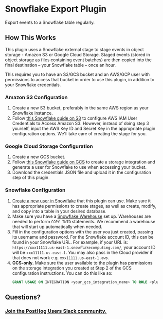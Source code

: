 # Snowflake Export Plugin

Export events to a Snowflake table regularly.

## How This Works

This plugin uses a Snowflake external stage to stage events in object storage - Amazon S3 or Google Cloud Storage. Staged events (stored in object storage as files containing event batches) are then copied into the final destination – your Snowflake table – once an hour.

This requires you to have an S3/GCS bucket and an AWS/GCP user with permissions to access that bucket in order to use this plugin, in addition to your Snowflake credentials.

### Amazon S3 Configuration

1. Create a new S3 bucket, preferably in the same AWS region as your Snowflake instance.
2. Follow [this Snowflake guide on S3](https://docs.snowflake.com/en/user-guide/data-load-s3-config-aws-iam-user.html) to configure AWS IAM User Credentials to Access Amazon S3. However, instead of doing step 3 yourself, input the AWS Key ID and Secret Key in the appropriate plugin configuration options. We'll take care of creating the stage for you.

### Google Cloud Storage Configuration

1. Create a new GCS bucket.
2. Follow [this Snowflake guide on GCS](https://docs.snowflake.com/en/user-guide/data-load-gcs-config.html) to create a storage integration and generate a user for Snowflake to use when accessing your bucket.
3. Download the credentials JSON file and upload it in the configuration step of this plugin.

### Snowflake Configuration

1. [Create a new user in Snowflake](https://docs.snowflake.com/en/sql-reference/sql/create-user.html) that this plugin can use. Make sure it has appropriate permissions to create stages, as well as create, modify, and copy into a table in your desired database.
2. Make sure you have a [Snowflake Warehouse](https://docs.snowflake.com/en/user-guide/warehouses-overview.html) set up. Warehouses are needed to perform `COPY INTO` statements. We recommend a warehouse that will start up automatically when needed.
3. Fill in the configuration options with the user you just created, passing its username and password. For the Snowflake account ID, this can be found in your Snowflake URL. For example, if your URL is: `https://xxx11111.us-east-1.snowflakecomputing.com/`, your account ID will be `xxx11111.us-east-1`. You may also pass in the Cloud provider if that does not work e.g. `xxx11111.us-east-1.aws`.
4. **GCS-only.** Make sure the user available to the plugin has permissions on the storage integration you created at Step 2 of the GCS configuration instructions. You can do this like so:
    ```sql
    GRANT USAGE ON INTEGRATION <your_gcs_integration_name> TO ROLE <plugin_user_role>
    ```

## Questions?

### [Join the PostHog Users Slack community.](https://posthog.com/slack)
